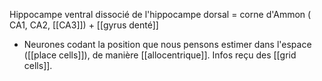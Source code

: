 Hippocampe ventral dissocié de l'hippocampe dorsal = corne d'Ammon ( CA1, CA2, [[CA3]]) + [[gyrus denté]]

- Neurones codant la position que nous pensons estimer dans l'espace ([[place cells]]), de manière [[allocentrique]]. Infos reçu des [[grid cells]]. 
 